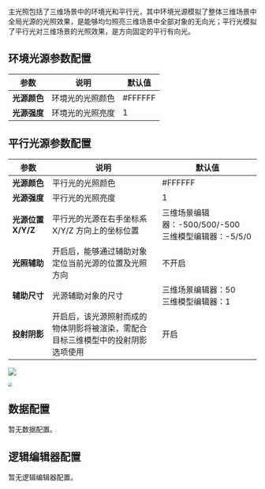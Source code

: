 主光照包括了三维场景中的环境光和平行光，其中环境光源模拟了整体三维场景中全局光源的光照效果，是能够均匀照亮三维场景中全部对象的无向光；平行光模拟了平行光对三维场景的光照效果，是方向固定的平行有向光。

## 环境光源参数配置
| 参数 | 说明 | 默认值 |
| --- | --- | --- |
| **光源颜色** | 环境光的光照颜色 |#FFFFFF |
| **光源强度** | 环境光的光照亮度 | 1 |

## 平行光源参数配置
| 参数 | 说明 | 默认值 |
| --- | --- | --- |
| **光源颜色** | 平行光的光照颜色 |#FFFFFF |
| **光源强度** | 平行光的光照亮度 | 1 |
| **光源位置 X/Y/Z** | 平行光的光源在右手坐标系 X/Y/Z 方向上的坐标位置 | 三维场景编辑器：-500/500/-500 <br /> 三维模型编辑器：-5/5/0|
| **光照辅助** | 开启后，能够通过辅助对象定位当前光源的位置及光照方向 | 不开启 |
| **辅助尺寸** | 光源辅助对象的尺寸 | 三维场景编辑器：50 <br /> 三维模型编辑器：1 |
| **投射阴影** | 开启后，该光源照射而成的物体阴影将被渲染，需配合目标三维模型中的投射阴影选项使用 | 开启 |

![](https://qcloudimg.tencent-cloud.cn/raw/e6c276bbcf5d5f77fefcea617116cba7.jpg)

<img src="https://qcloudimg.tencent-cloud.cn/raw/df979ce01ffe2b6e2a11003c9c2d31f3.jpg"  style="zoom:50%;">

## 数据配置
暂无数据配置。

## 逻辑编辑器配置
暂无逻辑编辑器配置。
